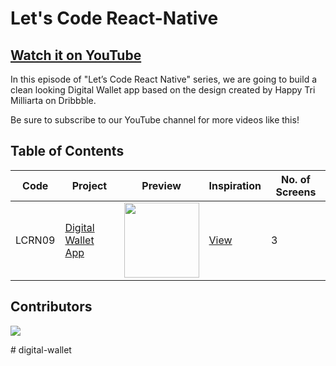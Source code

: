 # Let's Code React-Native

## [Watch it on YouTube](http://bit.ly/ByProgrammersYT)

In this episode of "Let’s Code React Native" series, we are going to build a clean looking Digital Wallet app based on the design created by Happy Tri Milliarta on Dribbble.

Be sure to subscribe to our YouTube channel for more videos like this!

## Table of Contents

| Code | Project | Preview | Inspiration | No. of Screens |
| ------ | ------ | ------ | ------ | ------ |
| LCRN09 | [Digital Wallet App](https://youtu.be/rcXyN_cfGY8) | <img src="https://cdn.dribbble.com/users/4208985/screenshots/9730914/media/5eb70ec992c7d1e440e34c76266ea767.png?compress=1&resize=1200x900" width="120" /> | [View](https://dribbble.com/shots/9730914-Wallie-Digital-Wallet) | 3 |

## Contributors

<a href="https://github.com/byprogrammers/lets-code-react-native/graphs/contributors">
  <img src="https://contributors-img.web.app/image?repo=byprogrammers/lets-code-react-native" />
</a>

#   d i g i t a l - w a l l e t  
 